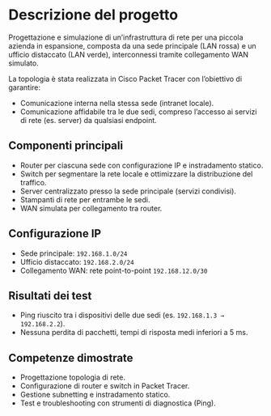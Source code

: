 # Descrizione del progetto

Progettazione e simulazione di un’infrastruttura di rete per una piccola azienda in espansione, composta da una sede principale (LAN rossa) e un ufficio distaccato (LAN verde), interconnessi tramite collegamento WAN simulato.

La topologia è stata realizzata in Cisco Packet Tracer con l’obiettivo di garantire:

- Comunicazione interna nella stessa sede (intranet locale).
- Comunicazione affidabile tra le due sedi, compreso l’accesso ai servizi di rete (es. server) da qualsiasi endpoint.

## Componenti principali

- Router per ciascuna sede con configurazione IP e instradamento statico.
- Switch per segmentare la rete locale e ottimizzare la distribuzione del traffico.
- Server centralizzato presso la sede principale (servizi condivisi).
- Stampanti di rete per entrambe le sedi.
- WAN simulata per collegamento tra router.

## Configurazione IP

- Sede principale: `192.168.1.0/24`
- Ufficio distaccato: `192.168.2.0/24`
- Collegamento WAN: rete point-to-point `192.168.12.0/30`

## Risultati dei test

- Ping riuscito tra i dispositivi delle due sedi (es. `192.168.1.3 → 192.168.2.2`).
- Nessuna perdita di pacchetti, tempi di risposta medi inferiori a 5 ms.

## Competenze dimostrate

- Progettazione topologia di rete.
- Configurazione di router e switch in Packet Tracer.
- Gestione subnetting e instradamento statico.
- Test e troubleshooting con strumenti di diagnostica (Ping).
